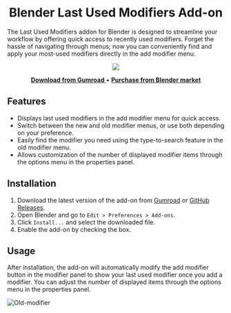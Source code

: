 <h1 align="center">Blender Last Used Modifiers Add-on</h1>

The Last Used Modifiers addon for Blender is designed to streamline your workflow by offering quick access to recently used modifiers. Forget the hassle of navigating through menus; now you can conveniently find and apply your most-used modifiers directly in the add modifier menu.

<p align="center">
  <img src="https://github.com/Jishnu-jithu/last-used-modifiers/assets/145359279/d3d25c54-af32-41db-bdd6-8e4292a6a783">
</p>

<p align="center">
  <a href="https://jishnukv.gumroad.com/l/last-used-modifiers?layout=profile">
    <span style="display:inline-block;"><strong><u>Download from Gumroad</u></strong></span>
  </a>
•  
  <a href="https://www.blendermarket.com/products/last-used-modifiers">
    <span style="display:inline-block;"><strong><u>Purchase from Blender market</u></strong></span>
  </a>
</p>

## Features
- Displays last used modifiers in the add modifier menu for quick access.
- Switch between the new and old modifier menus, or use both depending on your preference.
- Easily find the modifier you need using the type-to-search feature in the old modifier menu.
- Allows customization of the number of displayed modifier items through the options menu in the properties panel.

## Installation
1. Download the latest version of the add-on from [Gumroad](https://jishnukv.gumroad.com/l/last-used-modifiers?layout=profile) or [GitHub Releases](https://github.com/Jishnu-jithu/last-used-modifiers/releases/tag/Release).
2. Open Blender and go to `Edit > Preferences > Add-ons`.
3. Click `Install...` and select the downloaded file.
4. Enable the add-on by checking the box.

## Usage
After installation, the add-on will automatically modify the add modifier button in the modifier panel to show your last used modifier once you add a modifier. You can adjust the number of displayed items through the options menu in the properties panel.

![Old-modifier](https://github.com/Jishnu-jithu/last-used-modifiers/assets/145359279/59be6101-804a-43f0-a389-d51c289a1fe9)
